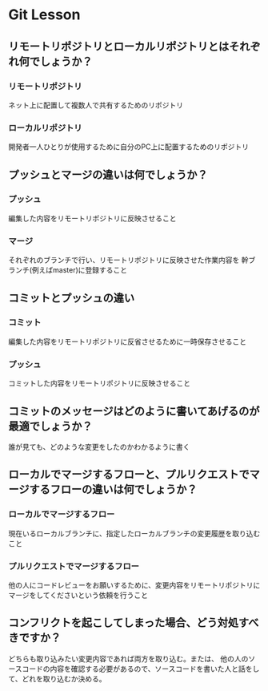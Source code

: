 # Git Lesson

## リモートリポジトリとローカルリポジトリとはそれぞれ何でしょうか？
###  リモートリポジトリ
ネット上に配置して複数人で共有するためのリポジトリ

###  ローカルリポジトリ
開発者一人ひとりが使用するために自分のPC上に配置するためのリポジトリ


## プッシュとマージの違いは何でしょうか？
###  プッシュ
編集した内容をリモートリポジトリに反映させること

###  マージ
それぞれのブランチで行い、リモートリポジトリに反映させた作業内容を
幹ブランチ(例えばmaster)に登録すること


## コミットとプッシュの違い
###  コミット
編集した内容をリモートリポジトリに反省させるために一時保存させること

###  プッシュ
コミットした内容をリモートリポジトリに反映させること


## コミットのメッセージはどのように書いてあげるのが最適でしょうか？
誰が見ても、どのような変更をしたのかわかるように書く


## ローカルでマージするフローと、プルリクエストでマージするフローの違いは何でしょうか？
###  ローカルでマージするフロー
現在いるローカルブランチに、指定したローカルブランチの変更履歴を取り込むこと

###  プルリクエストでマージするフロー
他の人にコードレビューをお願いするために、変更内容をリモートリポジトリにマージをしてくださいという依頼を行うこと


## コンフリクトを起こしてしまった場合、どう対処すべきですか？
どちらも取り込みたい変更内容であれば両方を取り込む。または、
他の人のソースコードの内容を確認する必要があるので、ソースコードを書いた人と話をして、どれを取り込むか決める。

